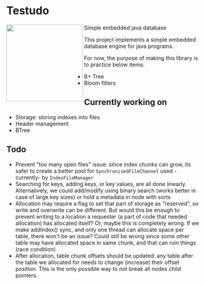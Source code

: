 # Testudo

<div>
  <img width="200px" src="https://github.com/sepgh/testudo/blob/main/.docs/assets/Testudo.png" align="left" />
  
Simple embedded java database

This project implements a simple embedded database engine for java programs.

For now, the purpose of making this library is to practice below items:

- B+ Tree
- Bloom filters


</div>



## Currently working on

- Storage: storing indexes into files
- Header management
- BTree

## Todo

- Prevent "too many open files" issue: since index chunks can grow, its safer to create a better pool for `SynchronisedFileChannel` used -currently- by `IndexFileManager`
- Searching for keys, adding keys, or key values, are all done linearly. Alternatively, we could add/modify using binary search (works better in case of large key sizes) or hold a metadata in node with sorts
- Allocation may require a flag to set that part of storage as "reserved", so write and overwrite can be different. But would this be enough to prevent writing to a location a requester (a part of code that needed allocation) has allocated itself? Or, maybe this is completely wrong. If we make addIndex() sync, and only one thread can allocate space per table, there won't be an issue? Could still be wrong since some other table may have allocated space in same chunk, and that can ruin things (race condition)
- After allocation, table chunk offsets should be updated: any table after the table we allocated for needs to change (increase) their offset position. This is the only possible way to not break all nodes child pointers.
